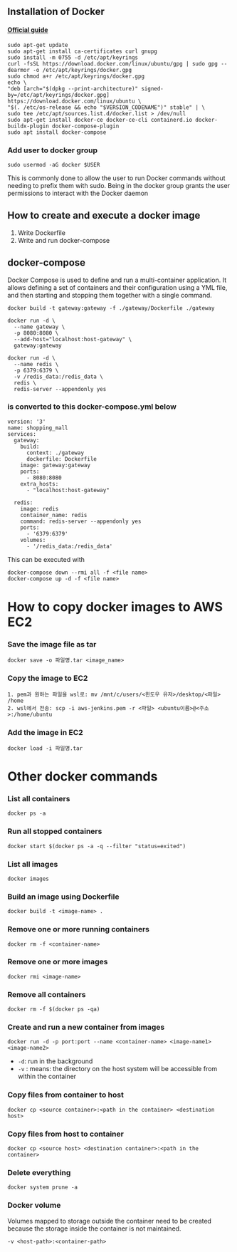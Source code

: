 ## Installation of Docker
#### [Official guide](https://docs.docker.com/engine/install/ubuntu/)
~~~
sudo apt-get update
sudo apt-get install ca-certificates curl gnupg
sudo install -m 0755 -d /etc/apt/keyrings
curl -fsSL https://download.docker.com/linux/ubuntu/gpg | sudo gpg --dearmor -o /etc/apt/keyrings/docker.gpg
sudo chmod a+r /etc/apt/keyrings/docker.gpg
echo \
"deb [arch="$(dpkg --print-architecture)" signed-by=/etc/apt/keyrings/docker.gpg] https://download.docker.com/linux/ubuntu \
"$(. /etc/os-release && echo "$VERSION_CODENAME")" stable" | \
sudo tee /etc/apt/sources.list.d/docker.list > /dev/null
sudo apt-get install docker-ce docker-ce-cli containerd.io docker-buildx-plugin docker-compose-plugin
sudo apt install docker-compose
~~~

### Add user to docker group
~~~
sudo usermod -aG docker $USER
~~~
This is commonly done to allow the user to run Docker commands without needing to prefix them with sudo. Being in the docker group grants the user permissions to interact with the Docker daemon

## How to create and execute a docker image
1. Write Dockerfile
2. Write and run docker-compose

## docker-compose
Docker Compose is used to define and run a multi-container application. It allows defining a set of containers and their configuration using a YML file, and then starting and stopping them together with a single command.
~~~
docker build -t gateway:gateway -f ./gateway/Dockerfile ./gateway

docker run -d \
  --name gateway \
  -p 8080:8080 \
  --add-host="localhost:host-gateway" \
  gateway:gateway

docker run -d \
  --name redis \
  -p 6379:6379 \
  -v /redis_data:/redis_data \
  redis \
  redis-server --appendonly yes
~~~
### is converted to this docker-compose.yml below
~~~
version: '3'
name: shopping_mall
services:
  gateway:
    build:
      context: ./gateway
      dockerfile: Dockerfile
    image: gateway:gateway
    ports:
      - 8080:8080
    extra_hosts:
      - "localhost:host-gateway"

  redis:
    image: redis
    container_name: redis
    command: redis-server --appendonly yes
    ports:
      - '6379:6379'
    volumes:
      - '/redis_data:/redis_data'
~~~
This can be executed with
~~~
docker-compose down --rmi all -f <file name>
docker-compose up -d -f <file name>
~~~
  
# How to copy docker images to AWS EC2
### Save the image file as tar
~~~
docker save -o 파일명.tar <image_name>
~~~
### Copy the image to EC2
~~~
1. pem과 원하는 파일을 wsl로: mv /mnt/c/users/<윈도우 유저>/desktop/<파일> /home
2. wsl에서 전송: scp -i aws-jenkins.pem -r <파일> <ubuntu이름>@<주소>:/home/ubuntu
~~~
### Add the image in EC2
~~~
docker load -i 파일명.tar
~~~

# Other docker commands
### List all containers
~~~
docker ps -a
~~~
### Run all stopped containers
~~~
docker start $(docker ps -a -q --filter "status=exited")
~~~
### List all images
~~~
docker images
~~~
### Build an image using Dockerfile
~~~
docker build -t <image-name> .
~~~
### Remove one or more running containers
~~~
docker rm -f <container-name>
~~~
### Remove one or more images
~~~
docker rmi <image-name>
~~~
### Remove all containers
~~~
docker rm -f $(docker ps -qa)
~~~
### Create and run a new container from images
~~~
docker run -d -p port:port --name <container-name> <image-name1> <image-name2>
~~~
- `-d`: run in the background
- `-v` <directory on the host system>:<directory in the container> means: the directory on the host system will be accessible from within the container
### Copy files from container to host
~~~
docker cp <source container>:<path in the container> <destination host>
~~~
### Copy files from host to container
~~~
docker cp <source host> <destination container>:<path in the container>
~~~
### Delete everything
~~~
docker system prune -a
~~~
### Docker volume
Volumes mapped to storage outside the container need to be created because the storage inside the container is not maintained.
~~~
-v <host-path>:<container-path>
~~~
